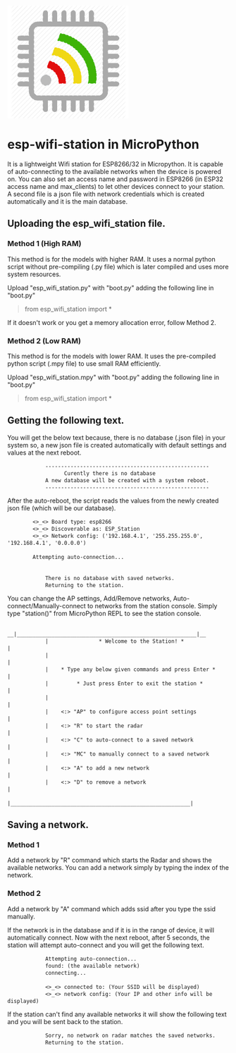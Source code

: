 ![alt text](https://github.com/schikani/esp-wifi-station/blob/master/esp_wifi_station.png)
# esp-wifi-station in MicroPython

It is a lightweight Wifi station for ESP8266/32 in Micropython. It is capable of auto-connecting to the available networks when the device is powered on. You can also set an access name and password in ESP8266 (in ESP32 access name and max_clients) to let other devices connect to your station. 
A second file is a json file with network credentials which is created automatically and it is the main database.

## Uploading the esp_wifi_station file.

### Method 1 (High RAM)
This method is for the models with higher RAM. It uses a normal python script without pre-compiling (.py file) which is later compiled and uses more system resources.

Upload "esp_wifi_station.py" with "boot.py" adding the following line in "boot.py"
> from esp_wifi_station import *

If it doesn't work or you get a memory allocation error, follow Method 2.


### Method 2 (Low RAM)
This method is for the models with lower RAM. It uses the pre-compiled python script (.mpy file) to use small RAM efficiently.

Upload "esp_wifi_station.mpy" with "boot.py" adding the following line in "boot.py"
> from esp_wifi_station import *

## Getting the following text.
You will get the below text because, there is no database (.json file) in your system so, a new json file is created automatically with default settings and values at the next reboot.

				----------------------------------------------------
					  Curently there is no database
				A new database will be created with a system reboot.
				----------------------------------------------------

After the auto-reboot, the script reads the values from the newly created json file (which will be our database).

			<>_<> Board type: esp8266
			<>_<> Discoverable as: ESP_Station
			<>_<> Network config: ('192.168.4.1', '255.255.255.0', '192.168.4.1', '0.0.0.0')

			Attempting auto-connection...


			    There is no database with saved networks.
			    Returning to the station.
                
You can change the AP settings, Add/Remove networks, Auto-connect/Manually-connect to networks from the station console.
Simply type "station()" from MicroPython REPL to see the station console.

			  __|_________________________________________________________|__
			    |                * Welcome to the Station! *              |
			    |                                                         |
			    |    * Type any below given commands and press Enter *    |
			    |         * Just press Enter to exit the station *        |
			    |                                                         |
			    |    <:> "AP" to configure access point settings          |
			    |    <:> "R" to start the radar                           |
			    |    <:> "C" to auto-connect to a saved network           |
			    |    <:> "MC" to manually connect to a saved network      |
			    |    <:> "A" to add a new network                         |
			    |    <:> "D" to remove a network                          |
			    |_________________________________________________________|


## Saving a network.

### Method 1
Add a network by "R" command which starts the Radar and shows the available networks. You can add a network simply by typing the index of the network.

### Method 2
Add a network by "A" command which adds ssid after you type the ssid manually.


If the network is in the database and if it is in the range of device, it will automatically connect.
Now with the next reboot, after 5 seconds, the station will attempt auto-connect and you will get the following text.


				Attempting auto-connection...
				found: (the available network)
				connecting...

				<>_<> connected to: (Your SSID will be displayed)
				<>_<> network config: (Your IP and other info will be displayed)


If the station can't find any available networks it will show the following text and you will be sent back to the station.


			    Sorry, no network on radar matches the saved networks.
			    Returning to the station.	
			    
